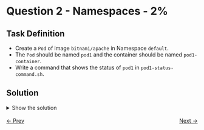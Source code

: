 # Question 2 - Namespaces - 2%

## Task Definition

- Create a `Pod` of image `bitnami/apache` in Namespace `default`.
- The `Pod` should be named `pod1` and the container should be named `pod1-container`.
- Write a command that shows the status of `pod1` in `pod1-status-command.sh`.

## Solution

<details>
  <summary>Show the solution</summary>

### Create a Pod definition

```shell
k run pod1 --image=bitnami/apache --dry-run=client -o yaml > 2.yaml
```

### Add container name to YAML definition

```yaml
apiVersion: v1
kind: Pod
metadata:
  labels:
    run: pod1
  name: pod1
spec:
  containers:
    - image: bitnami/apache
      name: pod1-container <-- add this
      resources: {}
  dnsPolicy: ClusterFirst
  restartPolicy: Always
```

### Apply the YAML definition

```shell
k apply -f 2.yaml
pod/pod1 created
```

### Validate the Pod

```shell
k get pod pod1
NAME   READY   STATUS    RESTARTS   AGE
pod1   1/1     Running   0          40s
```

### Get the Pod container name

```shell
kubectl get pod pod1 -o jsonpath='{.spec.containers[0].name}'
```

## Write the command to show the pod1-container status

### Option 1

```shell
echo "kubectl get pod pod1 -o jsonpath='{.status.phase}'" > pod1-status-command.sh
```

```shell
sh pod1-status-command.sh
Running
```

### Option 2

```shell
echo "kubectl describe pod pod1 | grep -i Status:" > pod1-status-command.sh
```

```shell
sh pod1-status-command.sh
Status:           Running
```

## Resources

- [Pods](https://kubernetes.io/docs/concepts/workloads/pods/)
- [View and finding resources](https://kubernetes.io/docs/reference/kubectl/quick-reference/#viewing-and-finding-resources)

</details>

<br>
<div style="display: flex; justify-content: space-between;">
  <a href="01-namespaces.md" style="text-align: left;">&larr; Prev</a>
  <a href="03-jobs.md" style="text-align: right;">Next &rarr;</a>
</div>